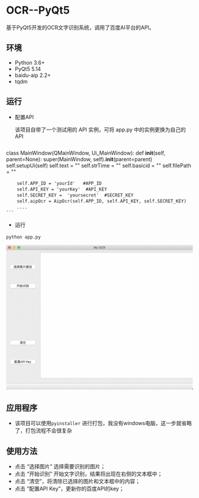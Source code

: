 # OCR--PyQt5
基于PyQt5开发的OCR文字识别系统，调用了百度AI平台的API。


## 环境

- Python 3.6+
- PyQt5 5.14
- baidu-aip 2.2+
- tqdm

## 运行

- 配置API

    该项目自带了一个测试用的 API 实例，可将 app.py 中的实例更换为自己的API

    ```python
class MainWindow(QMainWindow, Ui_MainWindow):
    def __init__(self, parent=None):
        super(MainWindow, self).__init__(parent=parent)
        self.setupUi(self)
        self.text = ""
        self.strTime = ""
        self.basicid = ""
        self.filePath = ""

        self.APP_ID = 'yourId'   #APP_ID
        self.API_KEY = 'yourKey'  #API_KEY
        self.SECRET_KEY =  'yoursecret'  #SECRET_KEY
        self.aipOcr = AipOcr(self.APP_ID, self.API_KEY, self.SECRET_KEY)
        ....
    ```

- 运行

`python app.py`


![](./result/ui.png)


## 应用程序

- 该项目可以使用`pyinstaller` 进行打包，我没有windows电脑，这一步就省略了，打包流程不会很复杂

## 使用方法

- 点击 “选择图片” 选择需要识别的图片；
- 点击 “开始识别” 开始文字识别，结果将出现在右侧的文本框中；
- 点击 “清空”，将清除已选择的图片和文本框中的内容；
- 点击 “配置API Key”，更新你的百度API的key；

